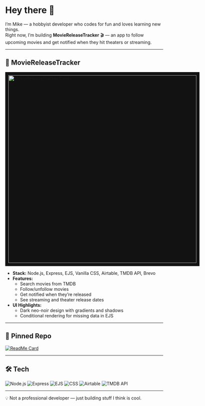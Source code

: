 # Hey there 👋

I’m Mike — a hobbyist developer who codes for fun and loves learning new things.  
Right now, I’m building **MovieReleaseTracker** 🎬 — an app to follow upcoming movies and get notified when they hit theaters or streaming.

---

## 🎥 MovieReleaseTracker
<div align="left" style="background-color:#121212; padding:10px; display:inline-block;">
  <a href="https://moviereleasetrackerv2.onrender.com/">
    <img src="./screenshot.gif" alt="MovieReleaseTracker Demo" width="600" />
  </a>
</div>


- **Stack:** Node.js, Express, EJS, Vanilla CSS, Airtable, TMDB API, Brevo  
- **Features:**
  - Search movies from TMDB
  - Follow/unfollow movies
  - Get notified when they’re released
  - See streaming and theater release dates  
- **UI Highlights:**  
  - Dark neo-noir design with gradients and shadows  
  - Conditional rendering for missing data in EJS  

---

## 📌 Pinned Repo
[![ReadMe Card](https://github-readme-stats.vercel.app/api/pin/?username=mikemaer1990&repo=MovieReleaseTrackerV2&theme=radical)](https://github.com/mikemaer1990/MovieReleaseTrackerV2)

---

## 🛠️ Tech
![Node.js](https://img.shields.io/badge/Node.js-339933?logo=node.js&logoColor=white)
![Express](https://img.shields.io/badge/Express-000000?logo=express&logoColor=white)
![EJS](https://img.shields.io/badge/EJS-8C4BFF?logoColor=white)
![CSS](https://img.shields.io/badge/CSS-1572B6?logo=css3&logoColor=white)
![Airtable](https://img.shields.io/badge/Airtable-18BFFF?logo=airtable&logoColor=white)
![TMDB API](https://img.shields.io/badge/TMDB-01D277?logoColor=white)

---

💡 Not a professional developer — just building stuff I think is cool.
